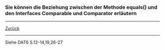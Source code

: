 ### Sie können die Beziehung zwischen der Methode equals() und den Interfaces Comparable und Comparator erläutern

---

[Zurück](600vergleich.md)

---
Siehe DAT6 S.12-14,19,26-27
